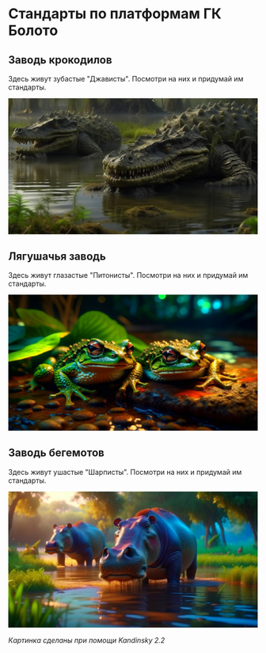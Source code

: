 # Стандарты по платформам ГК Болото

## Заводь крокодилов

Здесь живут зубастые "Джависты". Посмотри на них и придумай им стандарты.

![Лягушачья заводь](./images/crocodiles_backwater.jpg)

## Лягушачья заводь

Здесь живут глазастые "Питонисты". Посмотри на них и придумай им стандарты.

![Лягушачья заводь](./images/frogs_backwater.jpg)

## Заводь бегемотов

Здесь живут ушастые "Шарписты". Посмотри на них и придумай им стандарты.

![Лягушачья заводь](./images/hippo_backwater.jpg)


*Картинка сделаны при помощи Kandinsky 2.2*